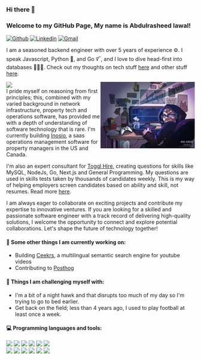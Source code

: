 ### Hi there 👋 
### Welcome to my GitHub Page, My name is Abdulrasheed lawal!

[![Github](https://img.shields.io/badge/-Github-000?style=flat&logo=Github&logoColor=white)](https://github.com/lawalbolaji)
[![Linkedin](https://img.shields.io/badge/-LinkedIn-blue?style=flat&logo=Linkedin&logoColor=white)](https://www.linkedin.com/in/abdulrasheed-lawal-16a2239a/)
[![Gmail](https://img.shields.io/badge/-Gmail-c14438?style=flat&logo=Gmail&logoColor=white)](mailto:lawalabdulrasheedbolaji@gmail.com)

I am a seasoned backend engineer with over 5 years of experience ⚙️. I speak Javascript, Python 🐍, and Go 🜡, and I love to dive head-first into databases 👨🏽‍💻. Check out my thoughts on tech stuff [here](https://rasheedee.hashnode.dev/) and other stuff [here](https://lawalrasheed.medium.com/).

<img align="right" alt="img" src="https://github.com/lawalbolaji/lawalbolaji/blob/main/blob/cover_image.jpg" width="50%" height="auto" />
<img width="50%" align="right" src="https://github-readme-stats.vercel.app/api?username=lawalbolaji&show_icons=true&hide_border=true" />

I pride myself on reasoning from first principles; this, combined with my varied background in network infrastructure, property tech and operations software, has provided me with a depth of understanding of software technology that is rare. I'm currently building [Inosio](https://portal.inosio.com/), a saas operations management software for property managers in the US and Canada. 

I'm also an expert consultant for [Toggl Hire](https://toggl.com/hire/), creating questions for skills like MySQL, NodeJs, Go, Next.js and General Programming. My questions are used in skills tests taken by thousands of candidates weekly. This is my way of helping employers screen candidates based on ability and skill, not resumes. Read more [here](https://toggl.com/hire/manifesto).

I am always eager to collaborate on exciting projects and contribute my expertise to innovative ventures. If you are looking for a skilled and passionate software engineer with a track record of delivering high-quality solutions, I welcome the opportunity to connect and explore potential collaborations. Let's shape the future of technology together!

#### 🌱 Some other things I am currently working on: 
- Building [Ceekrs](https://github.com/lawalbolaji/ceekrs), a multilingual semantic search engine for youtube videos
- Contributing to [Posthog](https://github.com/PostHog/posthog)

#### 🐾 Things I am challenging myself with:
- I'm a bit of a night hawk and that disrupts too much of my day so I'm trying to go to bed earlier.
- Get back on the field; less than 4 years ago, I used to play football at least once a week.

#### :computer: Programming languages and tools: 
<p>

<code><img width="10%" src="https://www.vectorlogo.zone/logos/javascript/javascript-ar21.svg"></code>
<code><img width="10%" src="https://www.vectorlogo.zone/logos/typescriptlang/typescriptlang-ar21.svg"></code>
<code><img width="10%" src="https://www.vectorlogo.zone/logos/python/python-ar21.svg"></code>
<code><img width="10%" src="https://www.vectorlogo.zone/logos/rust-lang/rust-lang-ar21.svg"></code>
<code><img width="10%" src="https://www.vectorlogo.zone/logos/python/python-ar21.svg"></code>
<code><img width="10%" src="https://www.vectorlogo.zone/logos/reactjs/reactjs-ar21.svg"></code>
<br />
<code><img width="10%" src="https://www.vectorlogo.zone/logos/djangoproject/djangoproject-ar21.svg"></code>
<code><img width="10%" src="https://www.vectorlogo.zone/logos/nodejs/nodejs-ar21.svg"></code>
<code><img width="10%" src="https://www.vectorlogo.zone/logos/nestjs/nestjs-ar21.svg"></code>
<code><img width="10%" src="https://www.vectorlogo.zone/logos/mysql/mysql-ar21.svg"></code>
<code><img width="10%" src="https://www.vectorlogo.zone/logos/mongodb/mongodb-ar21.svg"></code>
<code><img width="10%" src="https://www.vectorlogo.zone/logos/redis/redis-ar21.svg"></code>
</p>
